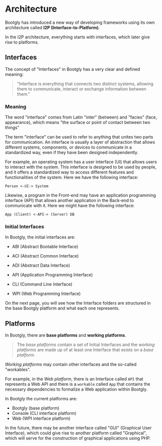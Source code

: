 # Architecture

Bootgly has introduced a new way of developing frameworks using its own architecture called **I2P (Interface-to-Platform)**.

In the I2P architecture, everything starts with interfaces, which later give rise to platforms.

## Interfaces

The concept of "Interfaces" in Bootgly has a very clear and defined meaning:

> "Interface is everything that connects two distinct systems, allowing them to communicate, interact or exchange information between them."

### Meaning

The word "interface" comes from Latin "inter" (between) and "facies" (face, appearance), which means "the surface or point of contact between two things"

The term "interface" can be used to refer to anything that unites two parts for communication. An interface is usually a layer of abstraction that allows different systems, components, or devices to communicate in a standardized way, even if they have been designed independently.

For example, an operating system has a user interface (UI) that allows users to interact with the system. This interface is designed to be used by people, and it offers a standardized way to access different features and functionalities of the system. Here we have the following interface:

`Person <-UI-> System`

Likewise, a program in the Front-end may have an application programming interface (API) that allows another application in the Back-end to communicate with it. Here we might have the following interface:

`App (Client) <-API-> (Server) DB`

### Initial Interfaces

In Bootgly, the initial interfaces are:

- ABI (Abstract Bootable Interface)
- ACI (Abstract Common Interface)
- ADI (Abstract Data Interface)

- API (Application Programming Interface)

- CLI (Command Line Interface)
- WPI (Web Programming Interface)

On the next page, you will see how the Interface folders are structured in the base Bootgly platform and what each one represents.

## Platforms

In Bootgly, there are **base platforms** and **working platforms**.

> The _base platforms_ contain a set of Initial Interfaces and the _working platforms_ are made up of at least one Interface that exists on a _base platform_.

_Working platforms_ may contain other interfaces and the so-called "workables".

For example, in the _Web platform_, there is an Interface called `API` that represents a Web API and there is a `workable` called `App` that contains the necessary dependencies to formalize a Web application within Bootgly.

In Bootgly the current platforms are:

- Bootgly (base platform)
- Console (CLI interface platform)
- Web (WPI interface platform)

In the future, there may be another interface called "GUI" (Graphical User Interface), which could give rise to another platform called "Graphical", which will serve for the construction of graphical applications using PHP.
